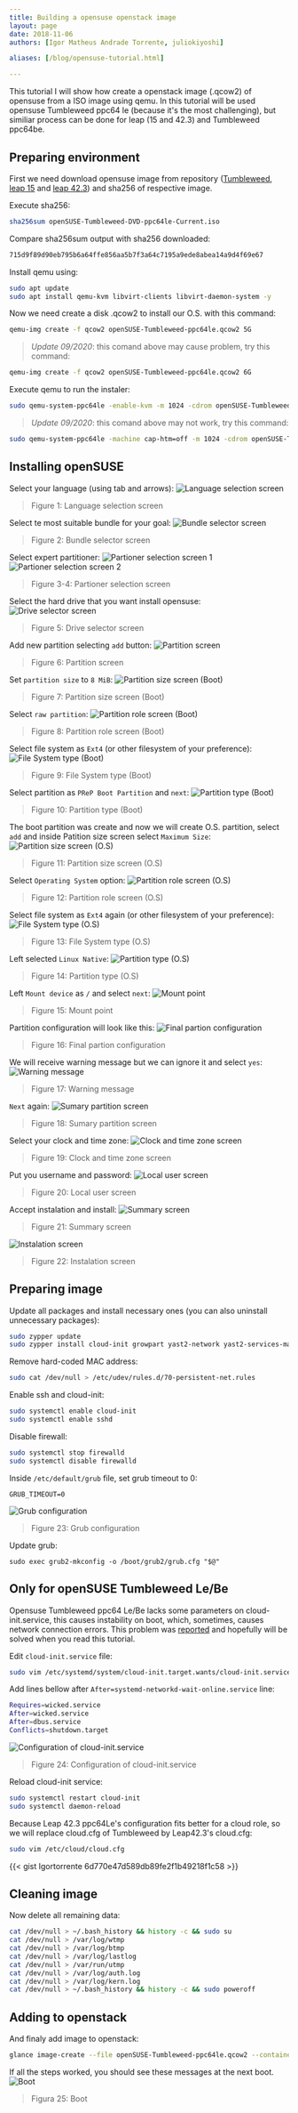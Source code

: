 ```yaml
---
title: Building a opensuse openstack image
layout: page
date: 2018-11-06
authors: [Igor Matheus Andrade Torrente, juliokiyoshi]

aliases: [/blog/opensuse-tutorial.html]

---
```


This tutorial I will show how create a openstack image (.qcow2) of opensuse from a ISO image using qemu.
In this tutorial will be used opensuse Tumbleweed ppc64 le (because it's the most challenging), but similiar process can be done for leap (15 and 42.3) and Tumbleweed ppc64be.

## Preparing environment

First we need download opensuse image from repository ([Tumbleweed](https://software.opensuse.org/distributions/tumbleweed), [ leap 15](https://oplab9.parqtec.unicamp.br/pub/ppc64el/opensuse/) and  [leap 42.3](http://download.opensuse.org/ports/ppc/distribution/leap/42.3/iso/)) and sha256 of respective image.

Execute sha256:
```bash
sha256sum openSUSE-Tumbleweed-DVD-ppc64le-Current.iso
```

Compare sha256sum output with sha256 downloaded:
```bash
715d9f89d90eb795b6a64ffe856aa5b7f3a64c7195a9ede8abea14a9d4f69e67
```

Install qemu using:
```bash
sudo apt update
sudo apt install qemu-kvm libvirt-clients libvirt-daemon-system -y
```

Now we need create a disk .qcow2 to install our O.S. with this command:
```bash
qemu-img create -f qcow2 openSUSE-Tumbleweed-ppc64le.qcow2 5G
```
>*Update 09/2020*: this comand above may cause problem, try this command:
```bash
qemu-img create -f qcow2 openSUSE-Tumbleweed-ppc64le.qcow2 6G
```

Execute qemu to run the instaler:
```bash
sudo qemu-system-ppc64le -enable-kvm -m 1024 -cdrom openSUSE-Tumbleweed-DVD-ppc64le-Current.iso -drive file=openSUSE-Tumbleweed-ppc64le.qcow2,media=disk,if=virtio -nographic -smp cores=1,threads=1 -monitor pty -serial stdio -nodefaults -netdev user,id=enp0s1 -device virtio-net-pci,netdev=enp0s1 -boot order=d
```
>*Update 09/2020*: this comand above may not work, try this command:
```bash
sudo qemu-system-ppc64le -machine cap-htm=off -m 1024 -cdrom openSUSE-Tumbleweed-DVD-ppc64le-Current.iso -drive file=openSUSE-Tumbleweed-ppc64le.qcow2,media=disk,if=virtio -nographic -smp cores=1,threads=1 -monitor pty -serial stdio -nodefaults -netdev user,id=enp0s1 -device virtio-net-pci,netdev=enp0s1 -boot order=d
```

## Installing openSUSE

Select your language (using tab and arrows):
![Language selection screen](Language-selection-screen.png)
> Figure 1: Language selection screen


Select te most suitable bundle for your goal:
![Bundle selector screen](Bundle-selector-screen.png)
> Figure 2: Bundle selector screen


Select expert partitioner:
![Partioner selection screen 1](Partioner-selection-screen.png)
![Partioner selection screen 2](Partioner-selection-screen2.png)
> Figure 3-4: Partioner selection screen


Select the hard drive that you want install opensuse:
![Drive selector screen](Drive-selector-screen.png)
> Figure 5: Drive selector screen


Add new partition selecting `add` button:
![Partition screen](Partition-screen.png)
> Figure 6: Partition screen


Set `partition size` to `8 MiB`:
![Partition size screen (Boot)](Partition-size-screen.png)
> Figure 7: Partition size screen (Boot)


Select `raw partition`:
![Partition role screen (Boot)](Partition-role-screen.png)
> Figure 8: Partition role screen (Boot)


Select file system as `Ext4` (or other filesystem of your preference):
![File System type (Boot)](File-System-type.png)
> Figure 9: File System type (Boot)


Select partition as `PReP Boot Partition` and `next`:
![Partition type (Boot)](Partition-type.png)
> Figure 10: Partition type (Boot)


The boot partition was create and now we will create O.S. partition, select `add` and inside Patition size screen select `Maximum Size`:
![Partition size screen (O.S)](Partition-size-screen-2.png)
> Figure 11: Partition size screen (O.S)


Select `Operating System` option:
![Partition role screen (O.S)](Partition-role-screen-2.png)
> Figure 12: Partition role screen (O.S)


Select file system as `Ext4` again (or other filesystem of your preference):
![File System type (O.S)](File-System-type-2.png)
> Figure 13: File System type (O.S)


Left selected `Linux Native`:
![Partition type (O.S)](Partition-type-2.png)
> Figure 14: Partition type (O.S)


Left `Mount device` as `/` and select `next`:
![Mount point](Mount-point.png)
> Figure 15: Mount point


Partition configuration will look like this:
![Final partion configuration](Final-partion-configuration.png)
> Figure 16: Final partion configuration


We will receive warning message but we can ignore it and select `yes`:
![Warning message](Warning-message.png)
> Figure 17: Warning message


`Next` again:
![Sumary partition screen](Sumary-partition-screen.png)
> Figure 18: Sumary partition screen


Select your clock and time zone:
![Clock and time zone screen](Clock-and-time-zone-screen.png)
> Figure 19: Clock and time zone screen


Put you username and password:
![Local user screen](Clock-and-time-zone-screen.png)
> Figure 20: Local user screen


Accept instalation and install:
![Summary screen](Summary-screen.png)
> Figure 21: Summary screen

![Instalation screen](Instalation-screen.png)
> Figure 22: Instalation screen


## Preparing image

Update all packages and install necessary ones (you can also uninstall unnecessary packages):
```bash
sudo zypper update
sudo zypper install cloud-init growpart yast2-network yast2-services-manager acpid
```

Remove hard-coded MAC address:
```bash
sudo cat /dev/null > /etc/udev/rules.d/70-persistent-net.rules
```

Enable ssh and cloud-init:
```bash
sudo systemctl enable cloud-init
sudo systemctl enable sshd
```

Disable firewall:
```bash
sudo systemctl stop firewalld
sudo systemctl disable firewalld
```

Inside `/etc/default/grub` file, set grub timeout to 0:
```
GRUB_TIMEOUT=0
```

![Grub configuration](Grub-configuration.png)
> Figure 23: Grub configuration


Update grub:
```
sudo exec grub2-mkconfig -o /boot/grub2/grub.cfg "$@"
```

## Only for openSUSE Tumbleweed Le/Be

Opensuse Tumbleweed ppc64 Le/Be lacks some parameters on cloud-init.service, this causes instability on boot, which, sometimes, causes network connection errors. This problem was [reported](https://bugzilla.opensuse.org/show_bug.cgi?id=1111441) and hopefully will be solved when you read this tutorial.

Edit `cloud-init.service` file:
```bash
sudo vim /etc/systemd/system/cloud-init.target.wants/cloud-init.service
```

Add lines bellow after `After=systemd-networkd-wait-online.service` line:
```bash
Requires=wicked.service
After=wicked.service
After=dbus.service
Conflicts=shutdown.target
```
![Configuration of cloud-init.service](Configuration-of-cloud-init.service.png)
> Figure 24: Configuration of cloud-init.service

Reload cloud-init service:
```bash
sudo systemctl restart cloud-init
sudo systemctl daemon-reload
```

Because Leap 42.3 ppc64Le's configuration fits better for a cloud role, so we will replace cloud.cfg of Tumbleweed by Leap42.3's cloud.cfg:
```bash
sudo vim /etc/cloud/cloud.cfg
```
{{< gist Igortorrente 6d770e47d589db89fe2f1b49218f1c58 >}}


## Cleaning image

Now delete all remaining data:
```bash
cat /dev/null > ~/.bash_history && history -c && sudo su
cat /dev/null > /var/log/wtmp
cat /dev/null > /var/log/btmp
cat /dev/null > /var/log/lastlog
cat /dev/null > /var/run/utmp
cat /dev/null > /var/log/auth.log
cat /dev/null > /var/log/kern.log
cat /dev/null > ~/.bash_history && history -c && sudo poweroff
```

## Adding to openstack

And finaly add image to openstack:
```bash
glance image-create --file openSUSE-Tumbleweed-ppc64le.qcow2 --container-format bare --disk-format qcow2 --property hw_video_model=vga --name "openSUSE Tumbleweed ppc64le"
```
If all the steps worked, you should see these messages at the next boot.
![Boot](Boot.png)
> Figura 25: Boot
